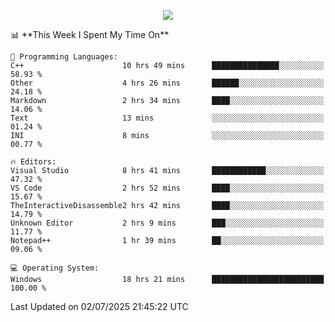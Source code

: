<p align="center">
  <img src="https://readme-typing-svg.demolab.com?font=Cascadia+Code&weight=600&size=20&duration=5000&pause=1000&color=FFFFFF&center=true&vCenter=true&multiline=false&width=500&height=40&lines=IF+I'M+NOT+WORKING+-+IT+MEANS+I'M+DEAD+💀" />
</p>
<!--START_SECTION:waka-->
📊 **This Week I Spent My Time On** 

```text
💬 Programming Languages: 
C++                      10 hrs 49 mins      ███████████████░░░░░░░░░░   58.93 % 
Other                    4 hrs 26 mins       ██████░░░░░░░░░░░░░░░░░░░   24.18 % 
Markdown                 2 hrs 34 mins       ████░░░░░░░░░░░░░░░░░░░░░   14.06 % 
Text                     13 mins             ░░░░░░░░░░░░░░░░░░░░░░░░░   01.24 % 
INI                      8 mins              ░░░░░░░░░░░░░░░░░░░░░░░░░   00.77 % 

🔥 Editors: 
Visual Studio            8 hrs 41 mins       ████████████░░░░░░░░░░░░░   47.32 % 
VS Code                  2 hrs 52 mins       ████░░░░░░░░░░░░░░░░░░░░░   15.67 % 
TheInteractiveDisassemble2 hrs 42 mins       ████░░░░░░░░░░░░░░░░░░░░░   14.79 % 
Unknown Editor           2 hrs 9 mins        ███░░░░░░░░░░░░░░░░░░░░░░   11.77 % 
Notepad++                1 hr 39 mins        ██░░░░░░░░░░░░░░░░░░░░░░░   09.06 % 

💻 Operating System: 
Windows                  18 hrs 21 mins      █████████████████████████   100.00 % 
```


 Last Updated on 02/07/2025 21:45:22 UTC
<!--END_SECTION:waka-->
